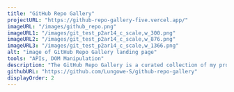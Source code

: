```yaml
---
title: "GitHub Repo Gallery"
projectURL: "https://github-repo-gallery-five.vercel.app/"
imageURL: "/images/github_repo.png"
imageURL1: "/images/git_test_p2ar14_c_scale,w_300.png"
imageURL2: "/images/git_test_p2ar14_c_scale,w_876.png"
imageURL3: "/images/git_test_p2ar14_c_scale,w_1366.png"
alt: "image of GitHub Repo Gallery landing page"
tools: "APIs, DOM Manipulation"
description: "The GitHub Repo Gallery is a curated collection of my projects. Using JavaScript and the GitHub API, it shows all my GitHub repositories in an engaging format. The search function allows you to find and view interesting repos."
githubURL: "https://github.com/Lungowe-S/github-repo-gallery"
displayOrder: 2
---
```

